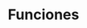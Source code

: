 ---
title: 'Funciones'
technology: 'JavaScript'
description: 'Introducción a la técnica de compilación dinámica Just in Time.'
pubDate: 'Jul 21 2024'
heroImage: '/JavaScript.jpg'
---